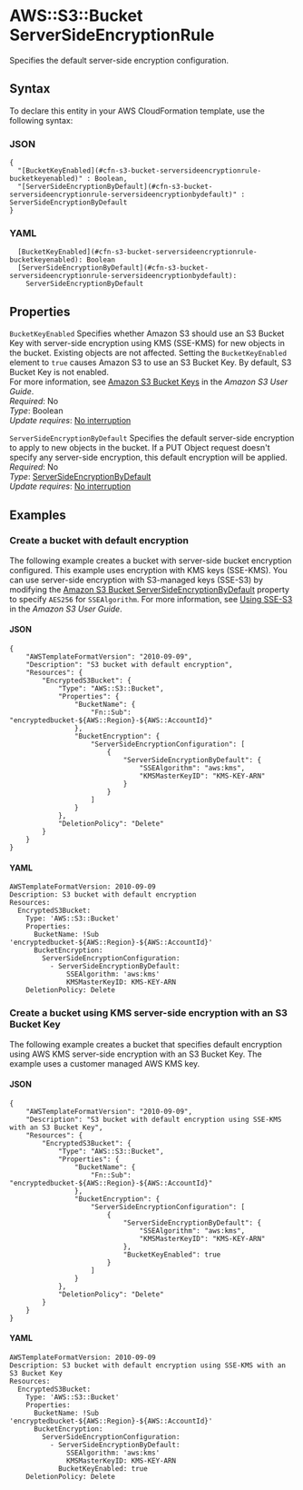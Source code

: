 # AWS::S3::Bucket ServerSideEncryptionRule<a name="aws-properties-s3-bucket-serversideencryptionrule"></a>

Specifies the default server\-side encryption configuration\.

## Syntax<a name="aws-properties-s3-bucket-serversideencryptionrule-syntax"></a>

To declare this entity in your AWS CloudFormation template, use the following syntax:

### JSON<a name="aws-properties-s3-bucket-serversideencryptionrule-syntax.json"></a>

```
{
  "[BucketKeyEnabled](#cfn-s3-bucket-serversideencryptionrule-bucketkeyenabled)" : Boolean,
  "[ServerSideEncryptionByDefault](#cfn-s3-bucket-serversideencryptionrule-serversideencryptionbydefault)" : ServerSideEncryptionByDefault
}
```

### YAML<a name="aws-properties-s3-bucket-serversideencryptionrule-syntax.yaml"></a>

```
  [BucketKeyEnabled](#cfn-s3-bucket-serversideencryptionrule-bucketkeyenabled): Boolean
  [ServerSideEncryptionByDefault](#cfn-s3-bucket-serversideencryptionrule-serversideencryptionbydefault):
    ServerSideEncryptionByDefault
```

## Properties<a name="aws-properties-s3-bucket-serversideencryptionrule-properties"></a>

`BucketKeyEnabled` <a name="cfn-s3-bucket-serversideencryptionrule-bucketkeyenabled"></a>
Specifies whether Amazon S3 should use an S3 Bucket Key with server\-side encryption using KMS \(SSE\-KMS\) for new objects in the bucket\. Existing objects are not affected\. Setting the `BucketKeyEnabled` element to `true` causes Amazon S3 to use an S3 Bucket Key\. By default, S3 Bucket Key is not enabled\.  
For more information, see [Amazon S3 Bucket Keys](https://docs.aws.amazon.com/AmazonS3/latest/dev/bucket-key.html) in the _Amazon S3 User Guide_\.  
_Required_: No  
_Type_: Boolean  
_Update requires_: [No interruption](https://docs.aws.amazon.com/AWSCloudFormation/latest/UserGuide/using-cfn-updating-stacks-update-behaviors.html#update-no-interrupt)

`ServerSideEncryptionByDefault` <a name="cfn-s3-bucket-serversideencryptionrule-serversideencryptionbydefault"></a>
Specifies the default server\-side encryption to apply to new objects in the bucket\. If a PUT Object request doesn't specify any server\-side encryption, this default encryption will be applied\.  
_Required_: No  
_Type_: [ServerSideEncryptionByDefault](aws-properties-s3-bucket-serversideencryptionbydefault.md)  
_Update requires_: [No interruption](https://docs.aws.amazon.com/AWSCloudFormation/latest/UserGuide/using-cfn-updating-stacks-update-behaviors.html#update-no-interrupt)

## Examples<a name="aws-properties-s3-bucket-serversideencryptionrule--examples"></a>

### Create a bucket with default encryption<a name="aws-properties-s3-bucket-serversideencryptionrule--examples--Create_a_bucket_with_default_encryption"></a>

The following example creates a bucket with server\-side bucket encryption configured\. This example uses encryption with KMS keys \(SSE\-KMS\)\. You can use server\-side encryption with S3\-managed keys \(SSE\-S3\) by modifying the [Amazon S3 Bucket ServerSideEncryptionByDefault](https://docs.aws.amazon.com/AWSCloudFormation/latest/UserGuide/aws-properties-s3-bucket-serversideencryptionbydefault.html) property to specify `AES256` for `SSEAlgorithm`\. For more information, see [Using SSE\-S3](https://docs.aws.amazon.com/AmazonS3/latest/userguide/UsingServerSideEncryption.html) in the _Amazon S3 User Guide_\.

#### JSON<a name="aws-properties-s3-bucket-serversideencryptionrule--examples--Create_a_bucket_with_default_encryption--json"></a>

```
{
    "AWSTemplateFormatVersion": "2010-09-09",
    "Description": "S3 bucket with default encryption",
    "Resources": {
        "EncryptedS3Bucket": {
            "Type": "AWS::S3::Bucket",
            "Properties": {
                "BucketName": {
                    "Fn::Sub": "encryptedbucket-${AWS::Region}-${AWS::AccountId}"
                },
                "BucketEncryption": {
                    "ServerSideEncryptionConfiguration": [
                        {
                            "ServerSideEncryptionByDefault": {
                                "SSEAlgorithm": "aws:kms",
                                "KMSMasterKeyID": "KMS-KEY-ARN"
                            }
                        }
                    ]
                }
            },
            "DeletionPolicy": "Delete"
        }
    }
}
```

#### YAML<a name="aws-properties-s3-bucket-serversideencryptionrule--examples--Create_a_bucket_with_default_encryption--yaml"></a>

```
AWSTemplateFormatVersion: 2010-09-09
Description: S3 bucket with default encryption
Resources:
  EncryptedS3Bucket:
    Type: 'AWS::S3::Bucket'
    Properties:
      BucketName: !Sub 'encryptedbucket-${AWS::Region}-${AWS::AccountId}'
      BucketEncryption:
        ServerSideEncryptionConfiguration:
          - ServerSideEncryptionByDefault:
              SSEAlgorithm: 'aws:kms'
              KMSMasterKeyID: KMS-KEY-ARN
    DeletionPolicy: Delete
```

### Create a bucket using KMS server\-side encryption with an S3 Bucket Key<a name="aws-properties-s3-bucket-serversideencryptionrule--examples--Create_a_bucket_using_KMS_server-side_encryption_with_an_S3_Bucket_Key"></a>

The following example creates a bucket that specifies default encryption using AWS KMS server\-side encryption with an S3 Bucket Key\. The example uses a customer managed AWS KMS key\.

#### JSON<a name="aws-properties-s3-bucket-serversideencryptionrule--examples--Create_a_bucket_using_KMS_server-side_encryption_with_an_S3_Bucket_Key--json"></a>

```
{
    "AWSTemplateFormatVersion": "2010-09-09",
    "Description": "S3 bucket with default encryption using SSE-KMS with an S3 Bucket Key",
    "Resources": {
        "EncryptedS3Bucket": {
            "Type": "AWS::S3::Bucket",
            "Properties": {
                "BucketName": {
                    "Fn::Sub": "encryptedbucket-${AWS::Region}-${AWS::AccountId}"
                },
                "BucketEncryption": {
                    "ServerSideEncryptionConfiguration": [
                        {
                            "ServerSideEncryptionByDefault": {
                                "SSEAlgorithm": "aws:kms",
                                "KMSMasterKeyID": "KMS-KEY-ARN"
                            },
                            "BucketKeyEnabled": true
                        }
                    ]
                }
            },
            "DeletionPolicy": "Delete"
        }
    }
}
```

#### YAML<a name="aws-properties-s3-bucket-serversideencryptionrule--examples--Create_a_bucket_using_KMS_server-side_encryption_with_an_S3_Bucket_Key--yaml"></a>

```
AWSTemplateFormatVersion: 2010-09-09
Description: S3 bucket with default encryption using SSE-KMS with an S3 Bucket Key
Resources:
  EncryptedS3Bucket:
    Type: 'AWS::S3::Bucket'
    Properties:
      BucketName: !Sub 'encryptedbucket-${AWS::Region}-${AWS::AccountId}'
      BucketEncryption:
        ServerSideEncryptionConfiguration:
          - ServerSideEncryptionByDefault:
              SSEAlgorithm: 'aws:kms'
              KMSMasterKeyID: KMS-KEY-ARN
            BucketKeyEnabled: true
    DeletionPolicy: Delete
```
